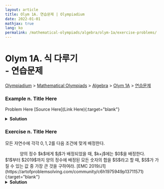 ```yaml
---
layout: article
title: Olym 1A. 연습문제 | Olympiadium
date: 2022-01-01
mathjax: true
lang: ko
permalink: /mathematical-olympiads/algebra/olym-1a/exercise-problems/
---
```

# Olym 1A. 식 다루기 <br> <ssup> - 연습문제</ssup>

<a href="{{ site.homeurl }}">Olympiadium</a> > <a href="{{ site.homeurl }}mathematical-olympiads/">Mathematical Olympiads</a> > <a href="{{ site.homeurl }}mathematical-olympiads/algebra/">Algebra</a> > <a href="{{ site.homeurl }}mathematical-olympiads/algebra/olym-1a/">Olym 1A</a> > <a href="{{ site.homeurl }}mathematical-olympiads/algebra/olym-1a/exercise-problems/">연습문제</a>

### Example n. Title Here
<skyblueboard> Problem Here </skyblueboard>
[Source Here](Link Here){:target="blank"}
<pinkborder><details>
<summary><b>Solution</b></summary>
Solution Here. 
</details></pinkborder>

### Exercise n. Title Here
<skyblueboard> 모든 자연수에 각각 $0, 1, 2$를 다음 조건에 맞게 배정한다. 
  <center><ssbr/> 양의 정수 $k$에게 $j$가 배정되었을 때, $k+j$에는 $0$을 배정한다. <ssbr/></center>
$1$부터 $2019$까지 양의 정수에 배정된 모든 숫자의 합을 $S$라고 할 때, $S$가 가질 수 있는 값 중 가장 큰 것을 구하여라. </skyblueboard>
[EMC 2019/J1](https://artofproblemsolving.com/community/c6h1975949p13711571){:target="blank"}
<pinkborder><details>
<summary><b>Solution</b></summary>
Solution Here. 
</details></pinkborder>
